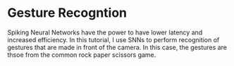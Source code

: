 # Gesture Recogntion

Spiking Neural Networks have the power to have lower latency and increased efficiency. In this tutorial, I use SNNs to perform recognition of gestures that are made in front of the camera. In this case, the gestures are thsoe from the common rock paper scissors game. 
